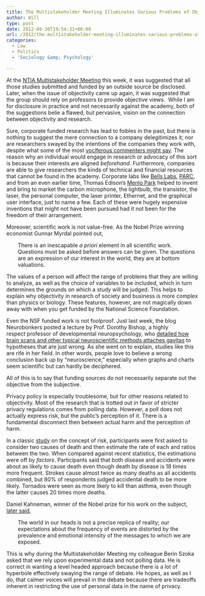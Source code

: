 ```yaml
---
title: The Multistakeholder Meeting Illuminates Various Problems of Objectivity
author: Will
type: post
date: 2012-08-30T19:54:31+00:00
url: /2012/the-multistakeholder-meeting-illuminates-various-problems-of-objectivity/
categories:
  - Law
  - Politics
  - 'Sociology &amp; Psychology'

---
```

At the [NTIA Multistakeholder Meeting][1] this week, it was suggested that all those studies submitted and funded by an outside source be disclosed. Later, when the issue of objectivity came up again, it was suggested that the group should rely on professors to provide objective views.  While I am for disclosure in practice and not necessarily against the academy, both of the suggestions belie a flawed, but pervasive, vision on the connection between objectivity and research.

Sure, corporate funded research has lead to foibles in the past, but there is nothing to suggest the mere connection to a company delegitimizes it; nor are researchers swayed by the intentions of the companies they work with, despite what some of the most [vociferous commenters might say][2]. The reason why an individual would engage in research or advocacy of this sort is because their interests are aligned _beforehand_. Furthermore, companies are able to give researchers the kinds of technical and financial resources that cannot be found in the academy. Corporate labs like [Bells Labs][3], [PARC][4], and from an even earlier time, Thomas Edison&#8217;s [Menlo Park][5] helped to invent and bring to market the carbon microphone, the lightbulb, the transistor, the laser, the personal computer, the laser printer, Ethernet, and the graphical user interface, just to name a few. Each of these were hugely expensive inventions that might not have been pursued had it not been for the freedom of their arrangement.

Moreover, scientific work is not value-free. As the Nobel Prize winning economist Gunnar Myrdal pointed out,

<p style="padding-left: 30px;">
  There is an inescapable <em>a priori</em> element in all scientific work. Questions must be asked before answers can be given. The questions are an expression of our interest in the world, they are at bottom valuations.
</p>

The values of a person will affect the range of problems that they are willing to analyze, as well as the choice of variables to be included, which in turn determines the grounds on which a study will be judged. This helps to explain why objectivity in research of society and business is more complex than physics or biology. These features, however, are not magically down away with when you get funded by the National Science Foundation.

Even the NSF funded work is not foolproof. Just last week, the blog Neurobonkers posted a lecture by Prof. Dorothy Bishop, a highly respect professor of developmental neuropsychology, who [detailed how brain scans and other typical neuroscientific methods attaches gavitas][6] to hypotheses that are just wrong. As she went on to explain, studies like this are rife in her field. In other words, people love to believe a wrong conclusion back up by &#8220;neuroscience,&#8221; especially when graphs and charts seem scientific but can hardly be deciphered.

All of this is to say that funding sources do not necessarily separate out the objective from the subjective.

Privacy policy is especially troublesome, but for other reasons related to objectivity. Most of the research that is trotted out in favor of stricter privacy regulations comes from polling data. However, a poll does not actually express risk, but the public’s perception of it. There is a fundamental disconnect then between actual harm and the perception of harm.

In a classic [study][7] on the concept of risk, participants were first asked to consider two causes of death and then estimate the rate of each and ratios between the two. When compared against recent statistics, the estimations were off by _factors_. Participants said that both disease and accidents were about as likely to cause death even though death by disease is 18 times more frequent. Strokes cause almost twice as many deaths as all accidents combined, but 80% of respondents judged accidental death to be more likely. Tornados were seen as more likely to kill than asthma, even though the latter causes 20 times more deaths.

Daniel Kahneman, winner of the Nobel prize for his work on the subject, [later said][8],

<p style="padding-left: 30px;">
  The world in our heads is not a precise replica of reality; our expectations about the frequency of events are distorted by the prevalence and emotional intensity of the messages to which we are exposed.
</p>

This is why during the Multistakeholder Meeting my colleague Berin Szoka asked that we rely upon experimental data and not polling data. He is correct in wanting a level headed approach because there is a lot of hyperbole effectively swaying the range of debate. He hopes, as well as I do, that calmer voices will prevail in the debate because there are tradeoffs inherent in restricting the use of personal data in the name of privacy.

 [1]: http://www.ntia.doc.gov/other-publication/2012/privacy-multistakeholder-meeting-webcast-8-29-2012
 [2]: http://www.niemanwatchdog.org/index.cfm?fuseaction=background.view&backgroundid=208
 [3]: http://en.wikipedia.org/wiki/Bell_labs
 [4]: http://en.wikipedia.org/wiki/PARC_(company)
 [5]: http://en.wikipedia.org/wiki/Thomas_Edison#Menlo_Park_.281876.E2.80.931881.29
 [6]: http://neurobonkers.com/2012/08/21/the-science-of-bad-neuroscience/
 [7]: http://psycnet.apa.org/?&fa=main.doiLanding&doi=10.1037/0278-7393.4.6.551
 [8]: http://www.amazon.com/Thinking-Fast-Slow-Daniel-Kahneman/dp/0374275637